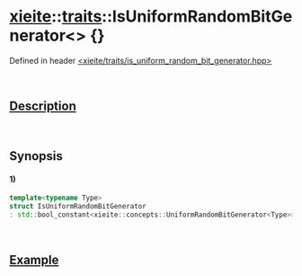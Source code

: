 # [xieite](../../xieite.md)\:\:[traits](../../traits.md)\:\:IsUniformRandomBitGenerator\<\> \{\}
Defined in header [<xieite/traits/is_uniform_random_bit_generator.hpp>](../../../include/xieite/uniform_random_bit_generator.hpp)

&nbsp;

## [Description](../concepts/uniform_random_bit_generator.md#Description)

&nbsp;

## Synopsis
#### 1)
```cpp
template<typename Type>
struct IsUniformRandomBitGenerator
: std::bool_constant<xieite::concepts::UniformRandomBitGenerator<Type>> {};
```

&nbsp;

## [Example](../concepts/uniform_random_bit_generator.md#Example)
